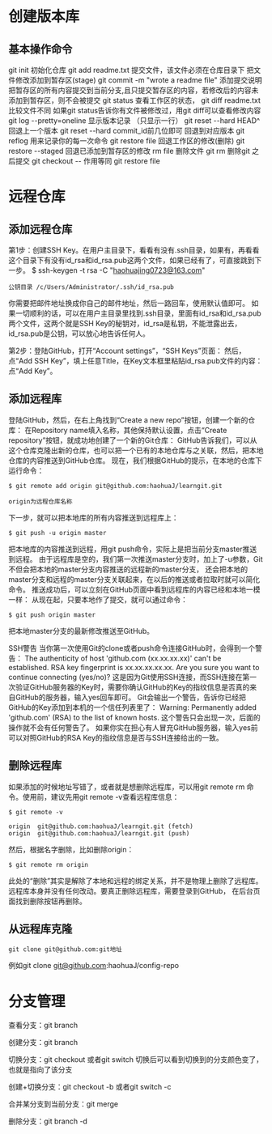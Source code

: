 # 创建版本库
## 基本操作命令
git init 初始化仓库
git add  readme.txt 提交文件，该文件必须在仓库目录下  把文件修改添加到暂存区(stage)
git commit -m "wrote a readme file" 添加提交说明   把暂存区的所有内容提交到当前分支,且只提交暂存区的内容，若修改后的内容未添加到暂存区，则不会被提交
git status 查看工作区的状态，
git diff readme.txt 比较文件不同
如果git status告诉你有文件被修改过，用git diff可以查看修改内容
git log --pretty=oneline 显示版本记录 （只显示一行）
git reset --hard HEAD^ 回退上一个版本 
git reset --hard commit_id前几位即可 回退到对应版本
git reflog 用来记录你的每一次命令
git restore file 回退工作区的修改(删除)
git restore --staged <file> 回退已添加到暂存区的修改
rm file 删除文件
git rm <file> 删除git 之后提交
git checkout -- <file> 作用等同 git restore file
# 远程仓库
## 添加远程仓库
第1步：创建SSH Key。在用户主目录下，看看有没有.ssh目录，如果有，再看看这个目录下有没有id_rsa和id_rsa.pub这两个文件，如果已经有了，可直接跳到下一步。
$ ssh-keygen -t rsa -C "haohuajing0723@163.com"
```
公钥目录 /c/Users/Administrator/.ssh/id_rsa.pub
```
你需要把邮件地址换成你自己的邮件地址，然后一路回车，使用默认值即可。
如果一切顺利的话，可以在用户主目录里找到.ssh目录，里面有id_rsa和id_rsa.pub两个文件，这两个就是SSH Key的秘钥对，id_rsa是私钥，不能泄露出去，id_rsa.pub是公钥，可以放心地告诉任何人。

第2步：登陆GitHub，打开“Account settings”，“SSH Keys”页面：
然后，点“Add SSH Key”，填上任意Title，在Key文本框里粘贴id_rsa.pub文件的内容：
点“Add Key”。
## 添加远程库 
登陆GitHub，然后，在右上角找到“Create a new repo”按钮，创建一个新的仓库：
在Repository name填入名称，其他保持默认设置，点击“Create repository”按钮，就成功地创建了一个新的Git仓库：
GitHub告诉我们，可以从这个仓库克隆出新的仓库，也可以把一个已有的本地仓库与之关联，然后，把本地仓库的内容推送到GitHub仓库。
现在，我们根据GitHub的提示，在本地的仓库下运行命令：
```
$ git remote add origin git@github.com:haohuaJ/learngit.git
```
```
origin为远程仓库名称
```
下一步，就可以把本地库的所有内容推送到远程库上：
```
$ git push -u origin master
```
把本地库的内容推送到远程，用git push命令，实际上是把当前分支master推送到远程。
由于远程库是空的，我们第一次推送master分支时，加上了-u参数，Git不但会把本地的master分支内容推送的远程新的master分支，
还会把本地的master分支和远程的master分支关联起来，在以后的推送或者拉取时就可以简化命令。
推送成功后，可以立刻在GitHub页面中看到远程库的内容已经和本地一模一样：
从现在起，只要本地作了提交，就可以通过命令：
```
$ git push origin master
```
把本地master分支的最新修改推送至GitHub。

SSH警告
当你第一次使用Git的clone或者push命令连接GitHub时，会得到一个警告：
The authenticity of host 'github.com (xx.xx.xx.xx)' can't be established.
RSA key fingerprint is xx.xx.xx.xx.xx.
Are you sure you want to continue connecting (yes/no)?
这是因为Git使用SSH连接，而SSH连接在第一次验证GitHub服务器的Key时，需要你确认GitHub的Key的指纹信息是否真的来自GitHub的服务器，输入yes回车即可。
Git会输出一个警告，告诉你已经把GitHub的Key添加到本机的一个信任列表里了：
Warning: Permanently added 'github.com' (RSA) to the list of known hosts.
这个警告只会出现一次，后面的操作就不会有任何警告了。
如果你实在担心有人冒充GitHub服务器，输入yes前可以对照GitHub的RSA Key的指纹信息是否与SSH连接给出的一致。

## 删除远程库
如果添加的时候地址写错了，或者就是想删除远程库，可以用git remote rm <name>命令。使用前，建议先用git remote -v查看远程库信息：
```
$ git remote -v

origin  git@github.com:haohuaJ/learngit.git (fetch)
origin  git@github.com:haohuaJ/learngit.git (push)
```
然后，根据名字删除，比如删除origin：
```
$ git remote rm origin
```
此处的“删除”其实是解除了本地和远程的绑定关系，并不是物理上删除了远程库。远程库本身并没有任何改动。要真正删除远程库，需要登录到GitHub，
在后台页面找到删除按钮再删除。

## 从远程库克隆
```
git clone git@github.com:git地址 
```
例如git clone git@github.com:haohuaJ/config-repo

# 分支管理

查看分支：git branch

创建分支：git branch <name>

切换分支：git checkout <name>或者git switch <name> 切换后可以看到切换到的分支颜色变了，也就是指向了该分支

创建+切换分支：git checkout -b <name>或者git switch -c <name>

合并某分支到当前分支：git merge <name>

删除分支：git branch -d <name>
